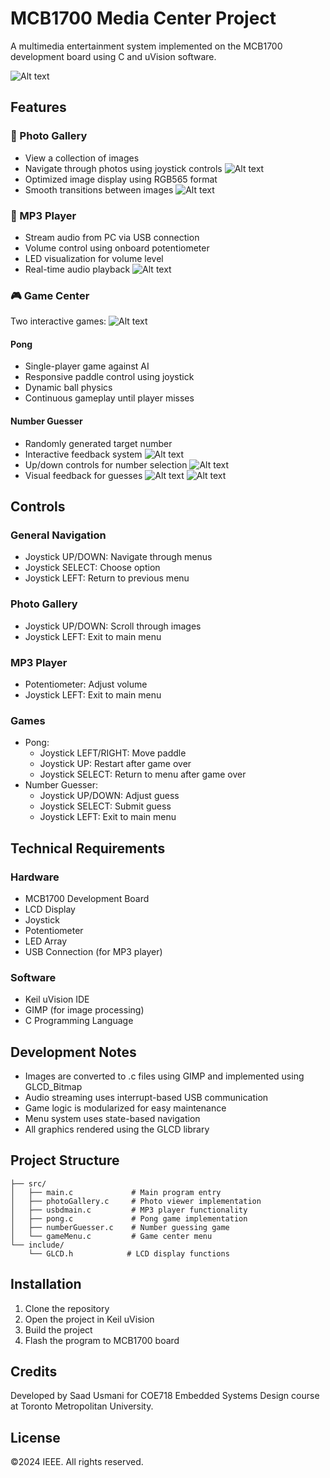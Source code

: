 # MCB1700 Media Center Project

A multimedia entertainment system implemented on the MCB1700 development board using C and uVision software.

![Alt text](/Images/pic1.png)

## Features

### 📸 Photo Gallery
- View a collection of images
- Navigate through photos using joystick controls
![Alt text](/Images/pic3.jpg)
- Optimized image display using RGB565 format
- Smooth transitions between images
![Alt text](/Images/pic2.jpg)


### 🎵 MP3 Player
- Stream audio from PC via USB connection
- Volume control using onboard potentiometer
- LED visualization for volume level
- Real-time audio playback
![Alt text](/Images/pic4.jpg)

### 🎮 Game Center
Two interactive games:
![Alt text](/Images/pic5.jpg)

#### Pong
- Single-player game against AI
- Responsive paddle control using joystick
- Dynamic ball physics
- Continuous gameplay until player misses

#### Number Guesser
- Randomly generated target number
- Interactive feedback system
![Alt text](/Images/pic7.jpg)
- Up/down controls for number selection
![Alt text](/Images/pic6.jpg)
- Visual feedback for guesses
![Alt text](/Images/pic8.jpg)
![Alt text](/Images/pic9.jpg)

## Controls

### General Navigation
- Joystick UP/DOWN: Navigate through menus
- Joystick SELECT: Choose option
- Joystick LEFT: Return to previous menu

### Photo Gallery
- Joystick UP/DOWN: Scroll through images
- Joystick LEFT: Exit to main menu

### MP3 Player
- Potentiometer: Adjust volume
- Joystick LEFT: Exit to main menu

### Games
- Pong:
  - Joystick LEFT/RIGHT: Move paddle
  - Joystick UP: Restart after game over
  - Joystick SELECT: Return to menu after game over
- Number Guesser:
  - Joystick UP/DOWN: Adjust guess
  - Joystick SELECT: Submit guess
  - Joystick LEFT: Exit to main menu

## Technical Requirements

### Hardware
- MCB1700 Development Board
- LCD Display
- Joystick
- Potentiometer
- LED Array
- USB Connection (for MP3 player)

### Software
- Keil uVision IDE
- GIMP (for image processing)
- C Programming Language

## Development Notes

- Images are converted to .c files using GIMP and implemented using GLCD_Bitmap
- Audio streaming uses interrupt-based USB communication
- Game logic is modularized for easy maintenance
- Menu system uses state-based navigation
- All graphics rendered using the GLCD library

## Project Structure

```
├── src/
│   ├── main.c             # Main program entry
│   ├── photoGallery.c     # Photo viewer implementation
│   ├── usbdmain.c         # MP3 player functionality
│   ├── pong.c             # Pong game implementation
│   ├── numberGuesser.c    # Number guessing game
│   └── gameMenu.c         # Game center menu
└── include/
    └── GLCD.h            # LCD display functions
```

## Installation

1. Clone the repository
2. Open the project in Keil uVision
3. Build the project
4. Flash the program to MCB1700 board

## Credits

Developed by Saad Usmani for COE718 Embedded Systems Design course at Toronto Metropolitan University.

## License

©2024 IEEE. All rights reserved.